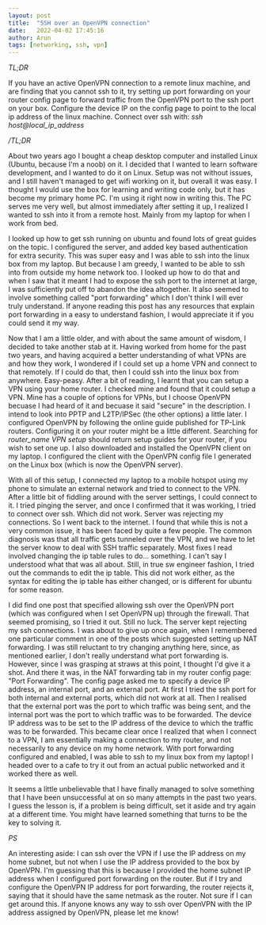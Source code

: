 ```yaml
---
layout: post
title:  "SSH over an OpenVPN connection"
date:   2022-04-02 17:45:16 
author: Arun
tags: [networking, ssh, vpn]
---
```


*TL;DR*

If you have an active OpenVPN connection to a remote linux machine, and are finding that you cannot ssh to it, try setting up port forwarding on your router config page to forward traffic from the OpenVPN port to the ssh port on your box. Configure the device IP on the config page to point to the local ip address of the linux machine. Connect over ssh with: *ssh host@local_ip_address*

*/TL;DR*


About two years ago I bought a cheap desktop computer and installed Linux (Ubuntu, because I'm a noob) on it. I decided that I wanted to learn software development, and I wanted to do it on Linux. Setup was not without issues, and I still haven't managed to get wifi working on it, but overall it was easy. I thought I would use the box for learning and writing code only, but it has become my primary home PC. I'm using it right now in writing this. The PC serves me very well, but almost immediately after setting it up, I realized I wanted to ssh into it from a remote host. Mainly from my laptop for when I work from bed. 

I looked up how to get ssh running on ubuntu and found lots of great guides on the topic. I configured the server, and added key based authentication for extra security. This was super easy and I was able to ssh into the linux box from my laptop. But because I am greedy, I wanted to be able to ssh into from outside my home network too. I looked up how to do that and when I saw that it meant I had to expose the ssh port to the internet at large, I was sufficiently put off to abandon the idea altogether. It also seemed to involve something called "port forwarding" which I don't think I will ever truly understand. If anyone reading this post has any resources that explain port forwarding in a easy to understand fashion, I would appreciate it if you could send it my way. 

Now that I am a little older, and with about the same amount of wisdom, I decided to take another stab at it. Having worked from home for the past two years, and having acquired a better understanding of what VPNs are and how they work, I wondered if I could set up a home VPN and connect to that remotely. If I could do that, then I could ssh into the linux box from anywhere. Easy-peasy. After a bit of reading, I learnt that you can setup a VPN using your home router. I checked mine and found that it could setup a VPN. Mine has a couple of options for VPNs, but I choose OpenVPN becuase I had heard of it and becuase it said "secure" in the description. I intend to look into PPTP and L2TP/IPSec (the other options) a little later. I configured OpenVPN by following the online guide published for TP-Link routers. Configuring it on your router might be a little different. Searching for *router_name VPN setup* should return setup guides for your router, if you wish to set one up. I also downloaded and installed the OpenVPN client on my laptop. I configured the client with the OpenVPN config file I generated on the Linux box (which is now the OpenVPN server).

With all of this setup, I connected my laptop to a mobile hotspot using my phone to simulate an external network and tried to connect to the VPN. After a little bit of fiddling around with the server settings, I could connect to it. I tried pinging the server, and once I confirmed that it was working, I tried to connect over ssh. Which did not work. Server was rejecting my connections. So I went back to the internet. I found that while this is not a very common issue, it has been faced by quite a few people. The common diagnosis was that all traffic gets tunneled over the VPN, and we have to let the server know to deal with SSH traffic separately. Most fixes I read involved changing the ip table rules to do... something. I can't say I understood what that was all about. Still, in true sw engineer fashion, I tried out the commands to edit the ip table. This did not work either, as the syntax for editing the ip table has either changed, or is different for ubuntu for some reason. 

I did find one post that specified allowing ssh over the OpenVPN port (which was configured when I set OpenVPN up) through the firewall. That seemed promising, so I tried it out. Still no luck. The server kept rejecting my ssh connections. I was about to give up once again, when I remembered one particular comment in one of the posts which suggested setting up NAT forwarding. I was still reluctant to try changing anything here, since, as mentioned earlier, I don't really understand what port forwarding is. However, since I was grasping at straws at this point, I thought I'd give it a shot. And there it was, in the NAT forwarding tab in my router config page: "Port Forwarding". The config page asked me to specify a device IP address, an internal port, and an external port. At first I tried the ssh port for both internal and external ports, which did not work at all. Then I realised that the external port was the port to which traffic was being sent, and the internal port was the port to which traffic was to be forwarded. The device IP address was to be set to the IP address of the device to which the traffic was to be forwarded. This became clear once I realized that when I connect to a VPN, I am essentially making a connection to my router, and not necessarily to any device on my home network. With port forwarding configured and enabled, I was able to ssh to my linux box from my laptop! I headed over to a cafe to try it out from an actual public networked and it worked there as well. 

It seems a little unbelievable that I have finally managed to solve something that I have been unsuccessful at on so many attempts in the past two years. I guess the lesson is, if a problem is being difficult, set it aside and try again at a different time. You might have learned something that turns to be the key to solving it.

*PS*

An interesting aside: I can ssh over the VPN if I use the IP address on my home subnet, but not when I use the IP address provided to the box by OpenVPN. I'm guessing that this is because I provided the home subnet IP address when I configured port forwarding on the router. But if I try and configure the OpenVPN IP address for port forwarding, the router rejects it, saying that it should have the same netmask as the router. Not sure if I can get around this. If anyone knows any way to ssh over OpenVPN with the IP address assigned by OpenVPN, please let me know!
